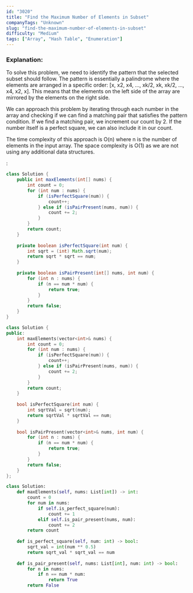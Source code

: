 ```yaml
---
id: "3020"
title: "Find the Maximum Number of Elements in Subset"
companyTags: "Unknown"
slug: "find-the-maximum-number-of-elements-in-subset"
difficulty: "Medium"
tags: ["Array", "Hash Table", "Enumeration"]
---
```


### Explanation:
To solve this problem, we need to identify the pattern that the selected subset should follow. The pattern is essentially a palindrome where the elements are arranged in a specific order: [x, x2, x4, ..., xk/2, xk, xk/2, ..., x4, x2, x]. This means that the elements on the left side of the array are mirrored by the elements on the right side.

We can approach this problem by iterating through each number in the array and checking if we can find a matching pair that satisfies the pattern condition. If we find a matching pair, we increment our count by 2. If the number itself is a perfect square, we can also include it in our count.

The time complexity of this approach is O(n) where n is the number of elements in the input array. The space complexity is O(1) as we are not using any additional data structures.

:

```java
class Solution {
    public int maxElements(int[] nums) {
        int count = 0;
        for (int num : nums) {
            if (isPerfectSquare(num)) {
                count++;
            } else if (isPairPresent(nums, num)) {
                count += 2;
            }
        }
        return count;
    }
    
    private boolean isPerfectSquare(int num) {
        int sqrt = (int) Math.sqrt(num);
        return sqrt * sqrt == num;
    }
    
    private boolean isPairPresent(int[] nums, int num) {
        for (int n : nums) {
            if (n == num * num) {
                return true;
            }
        }
        return false;
    }
}
```

```cpp
class Solution {
public:
    int maxElements(vector<int>& nums) {
        int count = 0;
        for (int num : nums) {
            if (isPerfectSquare(num)) {
                count++;
            } else if (isPairPresent(nums, num)) {
                count += 2;
            }
        }
        return count;
    }
    
    bool isPerfectSquare(int num) {
        int sqrtVal = sqrt(num);
        return sqrtVal * sqrtVal == num;
    }
    
    bool isPairPresent(vector<int>& nums, int num) {
        for (int n : nums) {
            if (n == num * num) {
                return true;
            }
        }
        return false;
    }
};
```

```python
class Solution:
    def maxElements(self, nums: List[int]) -> int:
        count = 0
        for num in nums:
            if self.is_perfect_square(num):
                count += 1
            elif self.is_pair_present(nums, num):
                count += 2
        return count
    
    def is_perfect_square(self, num: int) -> bool:
        sqrt_val = int(num ** 0.5)
        return sqrt_val * sqrt_val == num
    
    def is_pair_present(self, nums: List[int], num: int) -> bool:
        for n in nums:
            if n == num * num:
                return True
        return False
```